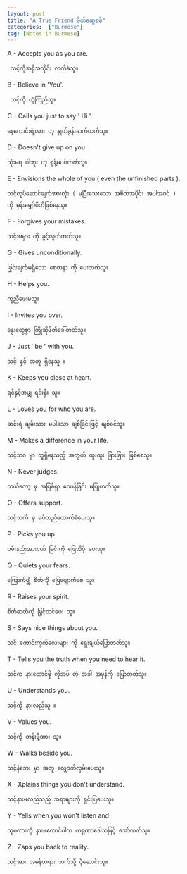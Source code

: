 ```yaml
---
layout: post
title: "A True Friend မိတ်ဆွေစစ်"
categories:  ["Burmese"]
tag: [Notes in Burmese]
---
```


A - Accepts you as you are.

     သင့်ကိုအရှိအတိုင်း လက်ခံသူ။

B - Believe in 'You'.

     သင့်ကို ယုံကြည်သူ။

C - Calls you just to say ' Hi '.

    နေကောင်းရဲ့လား ဟု နှုတ်ခွန်းဆက်တတ်သူ။

<!-- more -->
D - Doesn't give up on you.


    သုံးမရ ပါဘူး ဟု စွန့်မပစ်တက်သူ။

E - Envisions the whole of you  ( even the unfinished parts ).

    သင့်လုပ်ဆောင်ချက်အားလုံး ( မပြီးသေးသော အစိတ်အပိုင်း အပါအဝင် )
    ကို မှန်းမျှော်ပီတိဖြစ်နေသူ။

F - Forgives your mistakes.

    သင့်အမှား ကို ခွင့်လွတ်တတ်သူ။

G - Gives unconditionally.

    ခြွင်းချက်မရှိသော စေတနာ ကို ပေးတက်သူ။

H - Helps you.

    ကူညီဖေးမသူ။

I - Invites you over.

    နွေးထွေစွာ ကြိုဆိုဖိတ်ခေါ်တတ်သူ။

J - Just ' be ' with you.

    သင့် နှင့် အတူ ရှိနေသူ ။

K - Keeps you close at heart.

    ရင်နှင့်အမျှ ရင်းနှီး သူ။

L - Loves you for who you are.

    ဆင်းရဲ ချမ်းသား မပါသော ချစ်ခြင်းဖြင့် ချစ်ခင်သူ။

M - Makes a difference in your life.

    သင့်ဘ၀ မှာ သူရှိနေသည့် အတွက် ထူးထူး ခြားခြား ဖြစ်စေသူ။

N - Never judges.

    ဘယ်တော့ မှ အပြစ်ရှာ ဝေဖန်ခြင်း မပြုတတ်သူ။

O - Offers support.

    သင့်ဘက် မှ ရပ်တည်ထောက်ခံပေးသူ။

P - Picks you up.

    ဝမ်းနည်းအားငယ် ခြင်းကို ဖြေသိပ့် ပေးသူ။

Q - Quiets your fears.

    ကြောက်ရွံ့ စိတ်ကို ပြေပျောက်စေ သူ။

R - Raises your spirit.

    စိတ်ဓာတ်ကို မြှင့်တင်ပေး သူ။

S - Says nice things about you.

    သင့် ကောင်းကွက်လေးများ ကို ရွေးချယ်ပြောတတ်သူ။

T - Tells you the truth when you need to hear it.

    သင့်က နားထောင်ဖို့ လိုအပ် တဲ့ အခါ အမှန်ကို ပြောတတ်သူ။

U - Understands you.

    သင့်ကို နားလည်သူ ။

V - Values you.

    သင့်ကို တန်းဖို့ထား သူ။

W - Walks beside you.

    သင့်နံဘေး မှာ အတူ လျှောက်လှမ်းပေးသူ။

X - Xplains things you don't understand.

    သင့်နားမလည်သည့် အရာများကို ရှင်းပြပေးသူ။

Y - Yells when you won't listen and

    သူစကားကို နားမထောင်ပါက ကရုဏာဒေါသဖြင့် အော်တတ်သူ။

Z - Zaps you back to reality.

    သင့်အား အမှန်တရား ဘက်သို့ ပိုဆောင်းသူ။     
